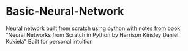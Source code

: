 # Basic-Neural-Network
Neural network built from scratch using python with notes from book: "Neural Networks from Scratch in Python by Harrison Kinsley Daniel Kukiela"
Built for personal intuition
